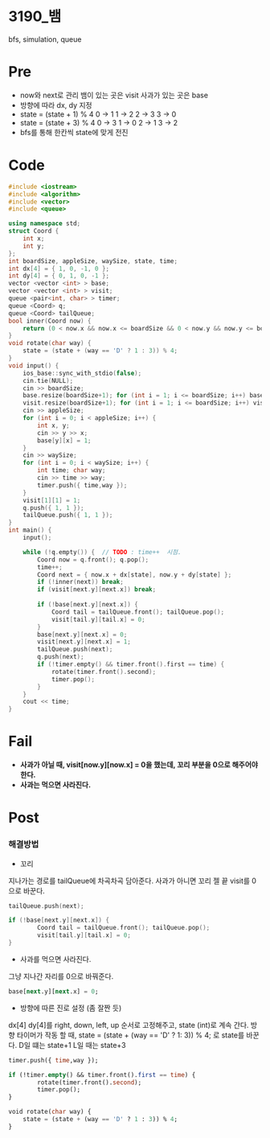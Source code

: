 # 3190_뱀

bfs, simulation, queue

# Pre

- now와 next로 관리
뱀이 있는 곳은 visit
사과가 있는 곳은 base
- 방향에 따라 dx, dy 지정
- state = (state + 1) % 4
0 → 1
1 → 2
2 → 3
3 → 0
- state = (state + 3) % 4
0 → 3
1 → 0
2 → 1
3 → 2
- bfs를 통해 한칸씩 state에 맞게 전진

# Code

```cpp
#include <iostream>
#include <algorithm>
#include <vector>
#include <queue>

using namespace std;
struct Coord {
	int x;
	int y;
};
int boardSize, appleSize, waySize, state, time;
int dx[4] = { 1, 0, -1, 0 };
int dy[4] = { 0, 1, 0, -1 };
vector <vector <int> > base;
vector <vector <int> > visit;
queue <pair<int, char> > timer;
queue <Coord> q;
queue <Coord> tailQueue;
bool inner(Coord now) {
	return (0 < now.x && now.x <= boardSize && 0 < now.y && now.y <= boardSize);
}
void rotate(char way) {
	state = (state + (way == 'D' ? 1 : 3)) % 4;
}
void input() {
	ios_base::sync_with_stdio(false);
	cin.tie(NULL);
	cin >> boardSize;
	base.resize(boardSize+1); for (int i = 1; i <= boardSize; i++) base[i].resize(boardSize+1);
	visit.resize(boardSize+1); for (int i = 1; i <= boardSize; i++) visit[i].resize(boardSize+1);
	cin >> appleSize;
	for (int i = 0; i < appleSize; i++) {
		int x, y;
		cin >> y >> x;
		base[y][x] = 1;
	}
	cin >> waySize;
	for (int i = 0; i < waySize; i++) {
		int time; char way;
		cin >> time >> way;
		timer.push({ time,way });
	}
	visit[1][1] = 1;
	q.push({ 1, 1 });
	tailQueue.push({ 1, 1 });
}
int main() {
	input();

	while (!q.empty()) {  // TODO : time++  시점.
		Coord now = q.front(); q.pop();
		time++;
		Coord next = { now.x + dx[state], now.y + dy[state] };
		if (!inner(next)) break;
		if (visit[next.y][next.x]) break;
		
		if (!base[next.y][next.x]) {
			Coord tail = tailQueue.front(); tailQueue.pop();
			visit[tail.y][tail.x] = 0;
		}
		base[next.y][next.x] = 0;
		visit[next.y][next.x] = 1;
		tailQueue.push(next);
		q.push(next);
		if (!timer.empty() && timer.front().first == time) {
			rotate(timer.front().second);
			timer.pop();
		}
	}
	cout << time;
}
```

# Fail

- **사과가 아닐 때, visit[now.y][now.x] = 0을 했는데,
꼬리 부분을 0으로 해주어야 한다.**
- **사과는 먹으면 사라진다.**

# Post

### 해결방법

- 꼬리

지나가는 경로를 tailQueue에 차곡차곡 담아준다.
사과가 아니면 꼬리 젤 끝 visit를 0으로 바꾼다.

```cpp
tailQueue.push(next);

if (!base[next.y][next.x]) {
		Coord tail = tailQueue.front(); tailQueue.pop();
		visit[tail.y][tail.x] = 0;
}
```

- 사과를 먹으면 사라진다.

그냥 지나간 자리를 0으로 바꿔준다.

```sql
base[next.y][next.x] = 0;
```

- 방향에 따른 진로 설정  (좀 잘짠 듯)

dx[4] dy[4]를  right, down, left, up 순서로 고정해주고, 
state (int)로 계속 간다.
방향 타이머가 작동 할 때,
state = (state + (way == 'D' ? 1: 3)) % 4; 로 state를 바꾼다.
             D일 떄는 state+1  L일 때는 state+3

```sql
timer.push({ time,way });

if (!timer.empty() && timer.front().first == time) {
		rotate(timer.front().second);
		timer.pop();
}

void rotate(char way) {
	state = (state + (way == 'D' ? 1 : 3)) % 4;
} 
```